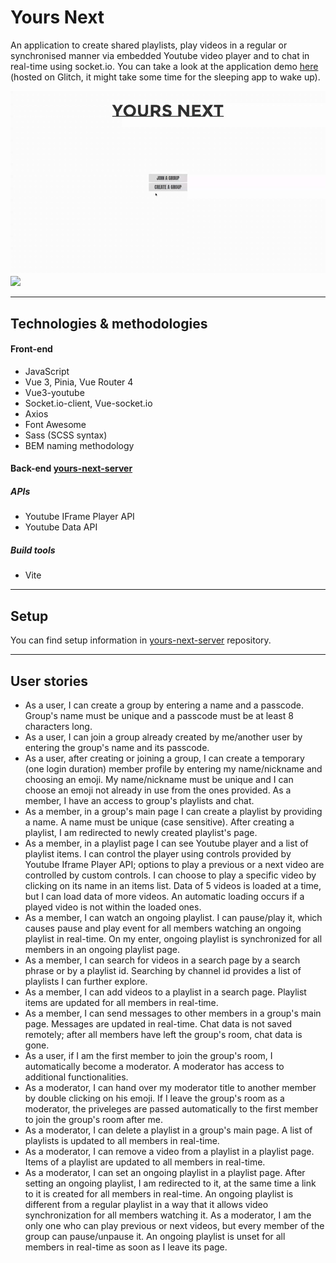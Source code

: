 # Yours Next

An application to create shared playlists, play videos in a regular or synchronised manner via embedded Youtube video player and to chat in real-time using socket.io. 
You can take a look at the application demo [here](https://fixed-bronzed-comma.glitch.me/) (hosted on Glitch, it might take some time for the sleeping app to wake up).

![](https://github.com/sukcinitas/media/blob/master/yn/yn-1.gif)
![](https://github.com/sukcinitas/media/blob/master/yn/yn-2.gif)

---

## Technologies & methodologies

#### Front-end

- JavaScript
- Vue 3, Pinia, Vue Router 4
- Vue3-youtube
- Socket.io-client, Vue-socket.io
- Axios
- Font Awesome
- Sass (SCSS syntax)
- BEM naming methodology

#### Back-end [yours-next-server](https://github.com/sukcinitas/yours-next-server)

##### APIs

- Youtube IFrame Player API
- Youtube Data API

##### Build tools

- Vite
---

## Setup

You can find setup information in [yours-next-server](https://github.com/sukcinitas/yours-next-server) repository.

---

## User stories

- As a user, I can create a group by entering a name and a passcode. Group's name must be unique and a passcode must be at least 8 characters long.
- As a user, I can join a group already created by me/another user by entering the group's name and its passcode.
- As a user, after creating or joining a group, I can create a temporary (one login duration) member profile by entering my name/nickname and choosing an emoji. My name/nickname must be unique and I can choose an emoji not already in use from the ones provided. As a member, I have an access to group's playlists and chat.
- As a member, in a group's main page I can create a playlist by providing a name. A name must be unique (case sensitive). After creating a playlist, I am redirected to newly created playlist's page.
- As a member, in a playlist page I can see Youtube player and a list of playlist items. I can control the player using controls provided by Youtube Iframe Player API; options to play a previous or a next video are controlled by custom controls. I can choose to play a specific video by clicking on its name in an items list. Data of 5 videos is loaded at a time, but I can load data of more videos. An automatic loading occurs if a played video is not within the loaded ones.
- As a member, I can watch an ongoing playlist. I can pause/play it, which causes pause and play event for all members watching an ongoing playlist in real-time. On my enter, ongoing playlist is synchronized for all members in an ongoing playlist page.
- As a member, I can search for videos in a search page by a search phrase or by a playlist id. Searching by channel id provides a list of playlists I can further explore.
- As a member, I can add videos to a playlist in a search page. Playlist items are updated for all members in real-time.
- As a member, I can send messages to other members in a group's main page. Messages are updated in real-time. Chat data is not saved remotely; after all members have left the group's room, chat data is gone.
- As a user, if I am the first member to join the group's room, I automatically become a moderator. A moderator has access to additional functionalities.
- As a moderator, I can hand over my moderator title to another member by double clicking on his emoji. If I leave the group's room as a moderator, the priveleges are passed automatically to the first member to join the group's room after me.
- As a moderator, I can delete a playlist in a group's main page. A list of playlists is updated to all members in real-time.
- As a moderator, I can remove a video from a playlist in a playlist page. Items of a playlist are updated to all members in real-time.
- As a moderator, I can set an ongoing playlist in a playlist page. After setting an ongoing playlist, I am redirected to it, at the same time a link to it is created for all members in real-time. An ongoing playlist is different from a regular playlist in a way that it allows video synchronization for all members watching it. As a moderator, I am the only one who can play previous or next videos, but every member of the group can pause/unpause it. An ongoing playlist is unset for all members in real-time as soon as I leave its page.
